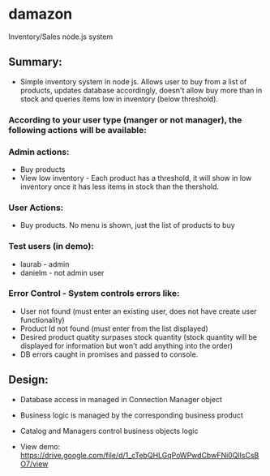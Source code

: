# damazon
Inventory/Sales node.js system

## Summary:
* Simple inventory system in node js. Allows user to buy from a list of products, updates database accordingly, doesn't allow buy more than in stock and queries items low in inventory (below threshold). 

### According to your user type (manger or not manager), the following actions will be available:

### Admin actions:
* Buy products 
* View low inventory - Each product has a threshold, it will show in low inventory once it has less items in stock than the thershold.

### User Actions:
* Buy products. No menu is shown, just the list of products to buy

### Test users (in demo): 
* laurab - admin
* danielm - not admin user

### Error Control - System controls errors like:
* User not found (must enter an existing user, does not have create user functionality)
* Product Id not found (must enter from the list displayed)
* Desired product quatity surpases stock quantity (stock quantity will be displayed for information but won't add anything into the order)
* DB errors caught in promises and passed to console. 


## Design: 
* Database access in managed in Connection Manager object
* Business logic is managed by the corresponding business product
* Catalog and Managers control business objects logic


* View demo: https://drive.google.com/file/d/1_cTebQHLGqPoWPwdCbwFNi0QlIsCsBO7/view

